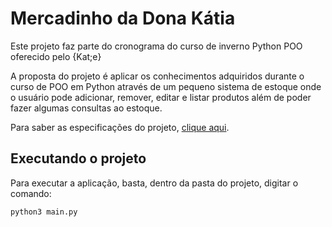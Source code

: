 # Mercadinho da Dona Kátia

Este projeto faz parte do cronograma do curso de inverno Python POO oferecido pelo {Kat;e}

A proposta do projeto é aplicar os conhecimentos adquiridos durante o curso de POO em Python através de um pequeno sistema de estoque onde o usuário pode adicionar, remover, editar e listar produtos além de poder fazer algumas consultas ao estoque.

Para saber as especificações do projeto, [clique aqui](https://github.com/WaddFranklin/mercadinho-dona-katia/blob/master/Python%20Projeto.pdf).

## Executando o projeto

Para executar a aplicação, basta, dentro da pasta do projeto, digitar o comando:

~~~python
python3 main.py
~~~
